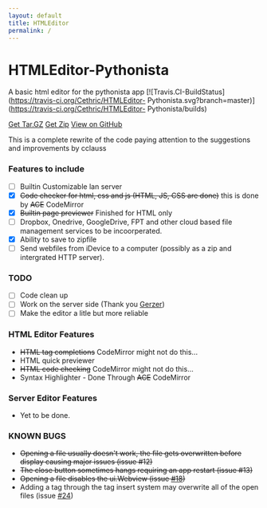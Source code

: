 ```yaml
---
layout: default
title: HTMLEditor
permalink: /
---
```


# HTMLEditor-Pythonista
A basic html editor for the pythonista app
[![Travis.CI-BuildStatus](https://travis-ci.org/Cethric/HTMLEditor-
Pythonista.svg?branch=master)](https://travis-ci.org/Cethric/HTMLEditor-
Pythonista/builds)

[Get Tar.GZ](https://github.com/Cethric/HTMLEditor-Pythonista/tarball/master)
[Get Zip](https://github.com/Cethric/HTMLEditor-Pythonista/zipball/master)
[View on GitHub](https://github.com/Cethric/HTMLEditor-Pythonista)

This is a complete rewrite of the code paying attention to the suggestions
and improvements by cclauss

### Features to include
+ [ ] Builtin Customizable lan server
+ [x] ~~Code checker for html, css and js (HTML, JS, CSS are done)~~ this is
done by ~~ACE~~ CodeMirror
+ [x] ~~Builtin page previewer~~ Finished for HTML only
+ [ ] Dropbox, Onedrive, GoogleDrive, FPT and other cloud based file
management services to be incoorperated.
+ [x] Ability to save to zipfile
+ [ ] Send webfiles from iDevice to a computer (possibly as a zip and
intergrated HTTP server).

### TODO
+ [ ] Code clean up
+ [ ] Work on the server side (Thank you [Gerzer](https://github.com/Gerzer))
+ [ ] Make the editor a litle but more reliable

### HTML Editor Features
+ ~~HTML tag completions~~ CodeMirror might not do this...
+ HTML quick previewer
+ ~~HTML code checking~~ CodeMirror might not do this...
+ Syntax Highlighter - Done Through ~~ACE~~ CodeMirror


### Server Editor Features
+ Yet to be done.


### KNOWN BUGS
+ ~~Opening a file usually doesn't work, the file gets overwritten before display causing major issues (issue #12)~~
+ ~~The close button sometimes hangs requiring an app restart (issue #13)~~
+ ~~Opening a file disables the ui.Webview (issue [#18](https://github.com/Cethric/HTMLEditor-Pythonista/issues/18))~~
+ Adding a tag through the tag insert system may overwrite all of the open files (issue [#24](https://github.com/Cethric/HTMLEditor-Pythonista/issues/24))